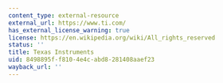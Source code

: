 ```yaml
---
content_type: external-resource
external_url: https://www.ti.com/
has_external_license_warning: true
license: https://en.wikipedia.org/wiki/All_rights_reserved
status: ''
title: Texas Instruments
uid: 8498895f-f810-4e4c-abd8-281408aaef23
wayback_url: ''
---
```


